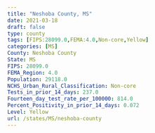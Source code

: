 ```yaml
---
title: "Neshoba County, MS"
date: 2021-03-18
draft: false
type: county
tags: [FIPS:28099.0,FEMA:4.0,Non-core,Yellow]
categories: [MS]
County: Neshoba County
State: MS
FIPS: 28099.0
FEMA_Region: 4.0
Population: 29118.0
NCHS_Urban_Rural_Classification: Non-core
Tests_in_prior_14_days: 237.0
Fourteen_day_test_rate_per_100000: 814.0
Percent_Positivity_in_prior_14_days: 0.072
Level: Yellow
url: /states/MS/neshoba-county
---
```



